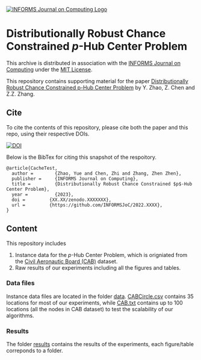 [![INFORMS Journal on Computing Logo](https://INFORMSJoC.github.io/logos/INFORMS_Journal_on_Computing_Header.jpg)](https://pubsonline.informs.org/journal/ijoc)

# Distributionally Robust Chance Constrained $p$-Hub Center Problem

This archive is distributed in association with the [INFORMS Journal on
Computing](https://pubsonline.informs.org/journal/ijoc) under the [MIT License](LICENSE).

This repository contains supporting material for the paper [Distributionally Robust Chance Constrained p-Hub Center Problem](https://doi.org/????) by Y. Zhao, Z. Chen and Z.Z. Zhang.


## Cite

To cite the contents of this repository, please cite both the paper and this repo, using their respective DOIs.

[![DOI](https://zenodo.org/badge/DOI/XX.XXXX/zenodo.XXXXXXX.svg)](https://doi.org/XX.XXXX/zenodo.XXXXXXX)

Below is the BibTex for citing this snapshot of the respoitory.

```
@article{CacheTest,
  author =        {Zhao, Yue and Chen, Zhi and Zhang, Zhen Zhen},
  publisher =     {INFORMS Journal on Computing},
  title =         {Distributionally Robust Chance Constrained $p$-Hub Center Problem},
  year =          {2023},
  doi =         {XX.XX/zenodo.XXXXXXX},
  url =         {https://github.com/INFORMSJoC/2022.XXXX},
}  
```

## Content

This repository includes

1. Instance data for the $p$-Hub Center Problem, which is origniated from the [Civil Aeronautic Board (CAB)](https://www.researchgate.net/publication/269396247_cab100_mok) dataset.
1. Raw results of our experiments including all the figures and tables.

### Data files

Instance data files are located in the folder [data](data). [CABCircle.csv](data/CABCircle.csv) contains 35 locations for most of our experiments, while [CAB.txt](data/CAB.txt) contains up to 100 locations (all the nodes in CAB dataset) to test the scalability of our algorithms. 


### Results
The folder [results](results) contains the results of the experiments, each figure/table correponds to a folder.
